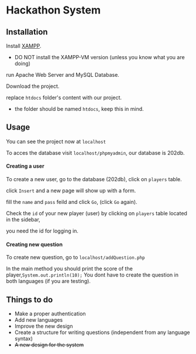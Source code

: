 # Hackathon System


## Installation

Install [XAMPP](https://www.apachefriends.org/download.html).
 - DO NOT install the XAMPP-VM version (unless you know what you are doing)

run Apache Web Server and MySQL Database.

Download the project.

replace `htdocs` folder's content with our project.
- the folder should be named `htdocs`, keep this in mind.

## Usage

You can see the project now at `localhost`

To acces the database visit `localhost/phpmyadmin`, our database is 202db.


#### Creating a user
To create a new user, go to the database (202db), click on `players` table.

click `Insert` and a new page will show up with a form.

fill the `name` and `pass` feild and click `Go`, (click `Go` again).

Check the `id` of your new player (user) by clicking on `players` table located in the sidebar,

you need the id for logging in.


#### Creating new question
To create new question, go to `localhost/addQuestion.php`

In the main method you should print the score of the player,`System.out.println(10);`
You dont have to create the question in both languages (if you are testing).

## Things to do
- Make a proper authentication
- Add new languages
- Improve the new design
- Create a structure for writing questions (independent from any language syntax)
- ~~A new design for the system~~
